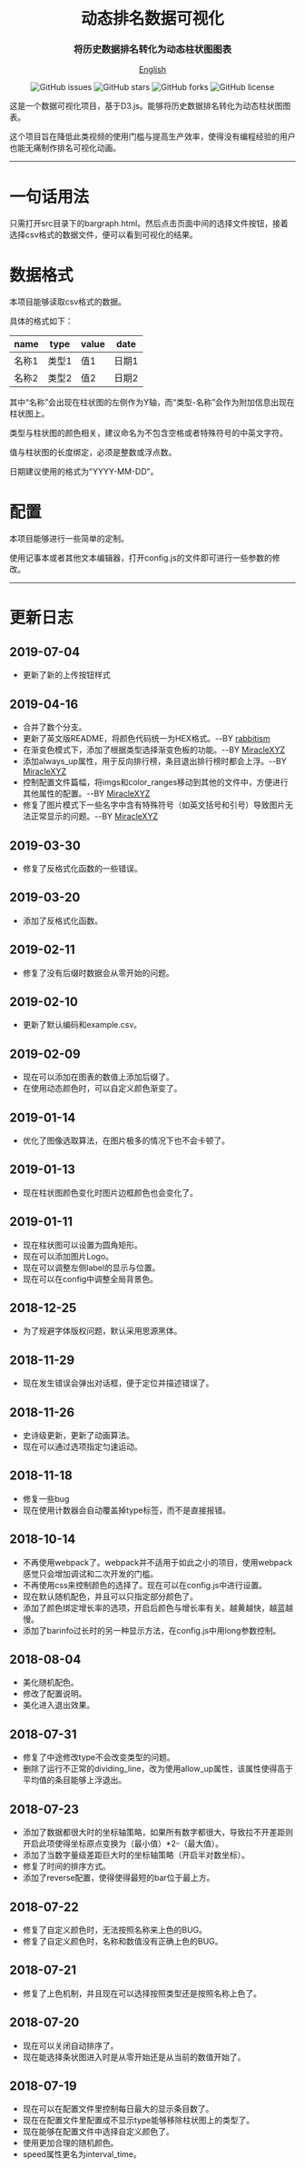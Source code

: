 <h1 align="center">
动态排名数据可视化
</h1>

<h3 align="center">将历史数据排名转化为动态柱状图图表</h3>


  

<p align="center">
  <a href="readme-en.md">English</a>
</p>

<p align="center">
    <a href="https://github.com/Jannchie/Historical-ranking-data-visualization-based-on-d3.js/issues" style="text-decoration:none">
        <img src="https://img.shields.io/github/issues/Jannchie/Historical-ranking-data-visualization-based-on-d3.js.svg" alt="GitHub issues"/>
    </a>
    <a href="https://github.com/Jannchie/Historical-ranking-data-visualization-based-on-d3.js/stargazers" style="text-decoration:none" >
        <img src="https://img.shields.io/github/stars/Jannchie/Historical-ranking-data-visualization-based-on-d3.js.svg" alt="GitHub stars"/>
    </a>
    <a href="https://github.com/Jannchie/Historical-ranking-data-visualization-based-on-d3.js/network" style="text-decoration:none" >
        <img src="https://img.shields.io/github/forks/Jannchie/Historical-ranking-data-visualization-based-on-d3.js.svg" alt="GitHub forks"/>
    </a>
    <a href="https://github.com/Jannchie/Historical-ranking-data-visualization-based-on-d3.js/blob/master/LICENSE" style="text-decoration:none" >
        <img src="https://img.shields.io/github/license/Jannchie/Historical-ranking-data-visualization-based-on-d3.js.svg" alt="GitHub license"/>
    </a>
</p>

这是一个数据可视化项目，基于D3.js。能够将历史数据排名转化为动态柱状图图表。

这个项目旨在降低此类视频的使用门槛与提高生产效率，使得没有编程经验的用户也能无痛制作排名可视化动画。



----

# 一句话用法

只需打开src目录下的bargraph.html。然后点击页面中间的选择文件按钮，接着选择csv格式的数据文件，便可以看到可视化的结果。

# 数据格式

本项目能够读取csv格式的数据。

具体的格式如下：

| name  | type  | value | date  |
| ----- | ----- | ----- | ----- |
| 名称1 | 类型1 | 值1   | 日期1 |
| 名称2 | 类型2 | 值2   | 日期2 |

其中“名称”会出现在柱状图的左侧作为Y轴，而“类型-名称”会作为附加信息出现在柱状图上。

类型与柱状图的颜色相关，建议命名为不包含空格或者特殊符号的中英文字符。

值与柱状图的长度绑定，必须是整数或浮点数。

日期建议使用的格式为"YYYY-MM-DD"。

# 配置

本项目能够进行一些简单的定制。

使用记事本或者其他文本编辑器，打开config.js的文件即可进行一些参数的修改。

---

# 更新日志
## 2019-07-04

- 更新了新的上传按钮样式

## 2019-04-16

- 合并了数个分支。
- 更新了英文版README，将颜色代码统一为HEX格式。--BY [rabbitism](https://github.com/rabbitism)
- 在渐变色模式下，添加了根据类型选择渐变色板的功能。--BY [MiracleXYZ](https://github.com/MiracleXYZ)
- 添加always_up属性，用于反向排行榜，条目退出排行榜时都会上浮。--BY [MiracleXYZ](https://github.com/MiracleXYZ)
- 控制配置文件篇幅，将imgs和color_ranges移动到其他的文件中，方便进行其他属性的配置。--BY [MiracleXYZ](https://github.com/MiracleXYZ)
- 修复了图片模式下一些名字中含有特殊符号（如英文括号和引号）导致图片无法正常显示的问题。--BY [MiracleXYZ](https://github.com/MiracleXYZ)
  
## 2019-03-30

- 修复了反格式化函数的一些错误。

## 2019-03-20

- 添加了反格式化函数。

## 2019-02-11

- 修复了没有后缀时数据会从零开始的问题。

## 2019-02-10

- 更新了默认编码和example.csv。

## 2019-02-09

- 现在可以添加在图表的数值上添加后缀了。
- 在使用动态颜色时，可以自定义颜色渐变了。

## 2019-01-14

- 优化了图像选取算法，在图片极多的情况下也不会卡顿了。
  
## 2019-01-13

- 现在柱状图颜色变化时图片边框颜色也会变化了。

## 2019-01-11

- 现在柱状图可以设置为圆角矩形。
- 现在可以添加图片Logo。
- 现在可以调整左侧label的显示与位置。
- 现在可以在config中调整全局背景色。
  
## 2018-12-25

- 为了规避字体版权问题，默认采用思源黑体。

## 2018-11-29

- 现在发生错误会弹出对话框，便于定位并描述错误了。
  
## 2018-11-26

- 史诗级更新，更新了动画算法。
- 现在可以通过选项指定匀速运动。

## 2018-11-18

- 修复一些bug
- 现在使用计数器会自动覆盖掉type标签，而不是直接报错。

## 2018-10-14

- 不再使用webpack了。webpack并不适用于如此之小的项目，使用webpack感觉只会增加调试和二次开发的门槛。
- 不再使用css来控制颜色的选择了。现在可以在config.js中进行设置。
- 现在默认随机配色，并且可以只指定部分颜色了。
- 添加了颜色绑定增长率的选项，开启后颜色与增长率有关。越黄越快，越蓝越慢。
- 添加了barinfo过长时的另一种显示方法，在config.js中用long参数控制。

## 2018-08-04

- 美化随机配色。
- 修改了配置说明。
- 美化进入退出效果。

## 2018-07-31

- 修复了中途修改type不会改变类型的问题。
- 删除了运行不正常的dividing_line，改为使用allow_up属性，该属性使得高于平均值的条目能够上浮退出。

## 2018-07-23

- 添加了数据都很大时的坐标轴策略，如果所有数字都很大，导致拉不开差距则开启此项使得坐标原点变换为（最小值）*2-（最大值）。
- 添加了当数字量级差距巨大时的坐标轴策略（开启半对数坐标）。
- 修复了时间的排序方式。
- 添加了reverse配置，使得使得最短的bar位于最上方。
  
## 2018-07-22

- 修复了自定义颜色时，无法按照名称来上色的BUG。
- 修复了自定义颜色时，名称和数值没有正确上色的BUG。

## 2018-07-21

- 修复了上色机制，并且现在可以选择按照类型还是按照名称上色了。

## 2018-07-20

- 现在可以关闭自动排序了。
- 现在能选择条状图进入时是从零开始还是从当前的数值开始了。

## 2018-07-19

- 现在可以在配置文件里控制每日最大的显示条目数了。
- 现在在配置文件里配置成不显示type能够移除柱状图上的类型了。
- 现在能够在配置文件中选择自定义颜色了。
- 使用更加合理的随机颜色。
- speed属性更名为interval_time。


